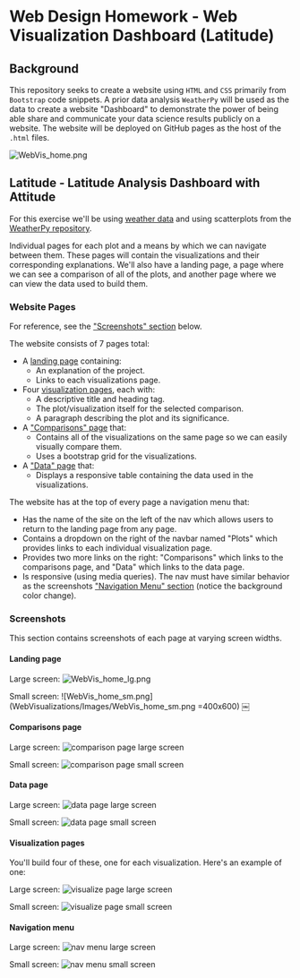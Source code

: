 # Web Design Homework - Web Visualization Dashboard (Latitude)

## Background

This repository seeks to create a website using `HTML` and `CSS` primarily from `Bootstrap` code snippets. A prior data analysis `WeatherPy` will be used as the data to create a website "Dashboard" to demonstrate the power of being able share and communicate your data science results publicly on a website. The website will be deployed on GitHub pages as the host of the `.html` files.

![WebVis_home.png](WebVisualizations/Images/WebVis_home_lg.png)


## Latitude - Latitude Analysis Dashboard with Attitude

For this exercise we'll be using [weather data](WebVisualizations/Resources/cities.csv) and using scatterplots from the [WeatherPy repository](https://github.com/kipmadden/python-api-challenge).

Individual pages for each plot and a means by which we can navigate between them. These pages will contain the visualizations and their corresponding explanations. We'll also have a landing page, a page where we can see a comparison of all of the plots, and another page where we can view the data used to build them.

### Website Pages

For reference, see the ["Screenshots" section](#screenshots) below.

The website consists of 7 pages total:

* A [landing page](#landing-page) containing:
  * An explanation of the project.
  * Links to each visualizations page.
* Four [visualization pages](#visualization-pages), each with:
  * A descriptive title and heading tag.
  * The plot/visualization itself for the selected comparison.
  * A paragraph describing the plot and its significance.
* A ["Comparisons" page](#comparisons-page) that:
  * Contains all of the visualizations on the same page so we can easily visually compare them.
  * Uses a bootstrap grid for the visualizations.
* A ["Data" page](#data-page) that:
  * Displays a responsive table containing the data used in the visualizations.
    
The website has at the top of every page a navigation menu that:

* Has the name of the site on the left of the nav which allows users to return to the landing page from any page.
* Contains a dropdown on the right of the navbar named "Plots" which provides links to each individual visualization page.
* Provides two more links on the right: "Comparisons" which links to the comparisons page, and "Data" which links to the data page.
* Is responsive (using media queries). The nav must have similar behavior as the screenshots ["Navigation Menu" section](#navigation-menu) (notice the background color change).


### Screenshots

This section contains screenshots of each page at varying screen widths.

#### Landing page

Large screen:
![WebVis_home_lg.png](WebVisualizations/Images/WebVis_home_lg.png)

Small screen:
![WebVis_home_sm.png](WebVisualizations/Images/WebVis_home_sm.png =400x600)
￼

#### Comparisons page

Large screen:
![comparison page large screen](WebVisualizations/Images/Comparison_lg.png)

Small screen:
![comparison page small screen](WebVisualizations/Images/Comparison_sm.png)

#### Data page

Large screen:
![data page large screen](WebVisualizations/Images/Data_lg.png)

Small screen:
![data page small screen](WebVisualizations/Images/Data_sm.png)

#### Visualization pages

You'll build four of these, one for each visualization. Here's an example of one:

Large screen:
![visualize page large screen](WebVisualizations/Images/Temperature_lg.png)

Small screen:
![visualize page small screen](WebVisualizations/Images/Temperature_sm.png)

#### Navigation menu

Large screen:
![nav menu large screen](WebVisualizations/Images/menu_lg.png)

Small screen:
![nav menu small screen](WebVisualizations/Images/menu_sm.png)
